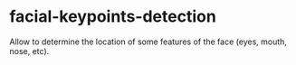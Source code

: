 # facial-keypoints-detection
Allow to determine the location of some features of the face (eyes, mouth, nose, etc).

